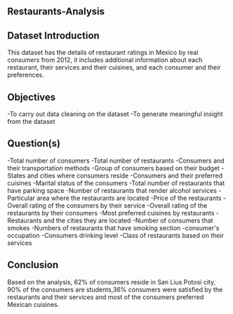 ## Restaurants-Analysis
## Dataset Introduction
This dataset has the details of restaurant ratings in Mexico by real consumers from 2012, it includes additional information about each restaurant, their services and their cuisines, and each consumer and their preferences.

## Objectives
-To carry out data cleaning on the dataset
-To generate meaningful insight from the dataset
## Question(s)

 -Total number of consumers
 -Total number of restaurants
 -Consumers and their transportation methods
 -Group of consumers based on their budget
 -States and cities where consumers reside
 -Consumers and their preferred cuisines
 -Marital status of the consumers
 -Total number of restaurants that have parking space
 -Number of restaurants that render alcohol services
 -Particular area where the restaurants are located
 -Price of the restaurants
 -Overall rating of the consumers by their service
 -Overall rating of the restaurants by their consumers
 -Most preferred cuisines by restaurants
 -Restaurants and the cities they are located
 -Number of consumers that smokes 
 -Numbers of restaurants that have smoking section
 -consumer's occupation
 -Consumers drinking level
 -Class of restaurants based on their services
 ## Conclusion
Based on the analysis, 62% of consumers reside in San Lius Potosi city, 90% of the consumers are students,36% consumers were satisfied by the restaurants and their services and most of the consumers preferred Mexican cuisines.
